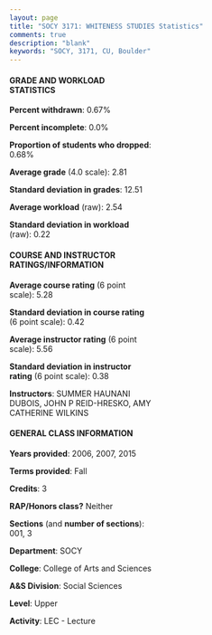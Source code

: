 ```yaml
---
layout: page
title: "SOCY 3171: WHITENESS STUDIES Statistics"
comments: true
description: "blank"
keywords: "SOCY, 3171, CU, Boulder"
--- 
```

<head>
<script src="https://ajax.googleapis.com/ajax/libs/jquery/2.1.3/jquery.min.js"></script>
<script src="https://dl.dropboxusercontent.com/s/pc42nxpaw1ea4o9/highcharts.js?dl=0"></script>
<!-- <script src="../assets/js/highcharts.js"></script> -->
<style type="text/css">@font-face {
	font-family: "Bebas Neue";
	src: url(https://www.filehosting.org/file/details/544349/BebasNeue%20Regular.otf) format("opentype");
	}
	h1.Bebas { 
		font-family: "Bebas Neue", Verdana, Tahoma;
	}
</style>
</head>
<body>
	<div id="container" style="float: right; width: 45%; height: 88%; margin-left: 2.5%; margin-right: 2.5%;"></div>
	<script language="JavaScript">
		$(document).ready(function() {
		var chart = {type: 'column'};
		var title = {text: 'Grade Distribution'};
		var xAxis = {categories: ['A','B','C','D','F'],crosshair: true};
		var yAxis = {min: 0,title: {text: 'Percentage'}};
		var tooltip = {headerFormat: '<center><b><span style="font-size:20px">{point.key}</span></b></center>',
		               pointFormat: '<td style="padding:0"><b>{point.y:.1f}%</b></td>',
		               footerFormat: '</table>',shared: true,useHTML: true};
		var plotOptions = {column: {pointPadding: 0.0,borderWidth: 0}};  
		var credits = {enabled: false};var series= [{name: 'Percent',data: [28.57,39.46,23.81,4.08,4.08,]}];
		var json = {};
		json.chart = chart;
		json.title = title;
		json.tooltip = tooltip;
		json.xAxis = xAxis;
		json.yAxis = yAxis;  
		json.series = series;
		json.plotOptions = plotOptions;  
		json.credits = credits;
		$('#container').highcharts(json);
	});
	</script>
</body>
			   
#### GRADE AND WORKLOAD STATISTICS

**Percent withdrawn**: 0.67%

**Percent incomplete**: 0.0%

**Proportion of students who dropped**: 0.68%

**Average grade** (4.0 scale): 2.81

**Standard deviation in grades**: 12.51

**Average workload** (raw): 2.54

**Standard deviation in workload** (raw): 0.22

#### COURSE AND INSTRUCTOR RATINGS/INFORMATION

**Average course rating** (6 point scale): 5.28

**Standard deviation in course rating** (6 point scale): 0.42

**Average instructor rating** (6 point scale): 5.56

**Standard deviation in instructor rating** (6 point scale): 0.38

**Instructors**: SUMMER HAUNANI DUBOIS, JOHN P REID-HRESKO, AMY CATHERINE WILKINS

#### GENERAL CLASS INFORMATION

**Years provided**: 2006, 2007, 2015

**Terms provided**: Fall

**Credits**: 3

**RAP/Honors class?** Neither

**Sections** (and **number of sections**): 001, 3

**Department**: SOCY

**College**: College of Arts and Sciences

**A&S Division**: Social Sciences

**Level**: Upper

**Activity**: LEC - Lecture